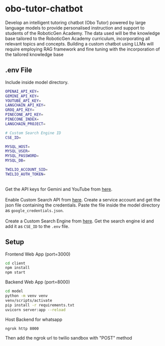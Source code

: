 # obo-tutor-chatbot

Develop an intelligent tutoring chatbot (Obo Tutor) powered by large language models to provide personalised instruction and support to students of the RoboticGen Academy. The data used will be the knowledge base tailored to the RoboticGen Academy curriculum, incorporating all relevant topics and concepts. Building a custom chatbot using LLMs will require employing RAG framework and fine tuning with the incorporation of the tailored knowledge base

## .env File
Include inside model directory.
```sh
OPENAI_API_KEY=
GEMINI_API_KEY=
YOUTUBE_API_KEY=
LANGCHAIN_API_KEY=
GROQ_API_KEY=
PINECONE_API_KEY=
PINECONE_INDEX=
LANGCHAIN_PROJECT=

# Custom Search Engine ID
CSE_ID=

MYSQL_HOST=
MYSQL_USER=
MYSQL_PASSWORD=
MYSQL_DB=

TWILIO_ACCOUNT_SID=
TWILIO_AUTH_TOKEN=
```

<br>Get the API keys for Gemini and YouTube from [here](https://console.cloud.google.com/apis/dashboard).<br><br>
Enable Custom Search API from [here](https://console.cloud.google.com/apis/dashboard). Create a service account and get the json file containing the credentials. Paste the file inside the model directory as `google_credentials.json`.<br><br>
Create a Custom Search Engine from [here](https://programmablesearchengine.google.com). Get the search engine id and add it as `CSE_ID` to the `.env` file.

## Setup

Frontend Web App (port=3000)
```sh
cd client
npm install
npm start
```

Backend Web App (port=8000)
```sh
cd model
python -m venv venv
venv/scripts/activate
pip install -r requirements.txt
uvicorn server:app --reload
```


Host Backend for whatsapp
```sh
ngrok http 8000
```

Then add the ngrok url to twilio sandbox with "POST" method
